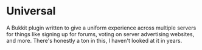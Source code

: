 # Universal

A Bukkit plugin written to give a uniform experience across multiple servers for things like signing up for forums, voting on server advertising websites, and more.
There's honestly a ton in this, I haven't looked at it in years.
